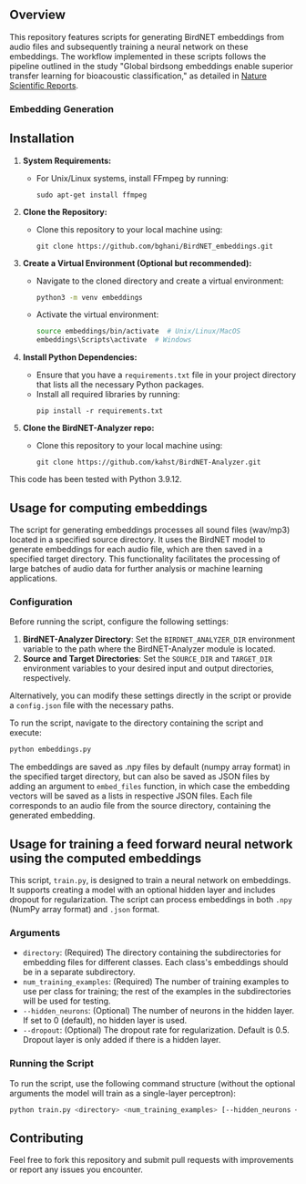 
## Overview
This repository features scripts for generating BirdNET embeddings from audio files and subsequently training a neural network on these embeddings. The workflow implemented in these scripts follows the pipeline outlined in the study "Global birdsong embeddings enable superior transfer learning for bioacoustic classification," as detailed in [Nature Scientific Reports](https://www.nature.com/articles/s41598-023-49989-z).

### Embedding Generation

## Installation

1. **System Requirements:**
   - For Unix/Linux systems, install FFmpeg by running:
     ```
     sudo apt-get install ffmpeg
     ```

2. **Clone the Repository:**
   - Clone this repository to your local machine using:
     ```
     git clone https://github.com/bghani/BirdNET_embeddings.git
     ```

3. **Create a Virtual Environment (Optional but recommended):**
   - Navigate to the cloned directory and create a virtual environment:
     ```bash
     python3 -m venv embeddings
     ```
   - Activate the virtual environment:
     ```bash
     source embeddings/bin/activate  # Unix/Linux/MacOS
     embeddings\Scripts\activate  # Windows
     ```

4. **Install Python Dependencies:**
   - Ensure that you have a `requirements.txt` file in your project directory that lists all the necessary Python packages.
   - Install all required libraries by running:
     ```
     pip install -r requirements.txt
     ```

5. **Clone the BirdNET-Analyzer repo:**
   - Clone this repository to your local machine using:
     ```
     git clone https://github.com/kahst/BirdNET-Analyzer.git
     ```

This code has been tested with Python 3.9.12.


## Usage for computing embeddings

The script for generating embeddings processes all sound files (wav/mp3) located in a specified source directory. It uses the BirdNET model to generate embeddings for each audio file, which are then saved in a specified target directory. This functionality facilitates the processing of large batches of audio data for further analysis or machine learning applications.

### Configuration

Before running the script, configure the following settings:

1. **BirdNET-Analyzer Directory**: Set the `BIRDNET_ANALYZER_DIR` environment variable to the path where the BirdNET-Analyzer module is located.
2. **Source and Target Directories**: Set the `SOURCE_DIR` and `TARGET_DIR` environment variables to your desired input and output directories, respectively.

Alternatively, you can modify these settings directly in the script or provide a `config.json` file with the necessary paths.

To run the script, navigate to the directory containing the script and execute:

```bash
python embeddings.py
 ```

The embeddings are saved as .npy files by default (numpy array format) in the specified target directory, but can also be saved as JSON files by adding an argument to `embed_files` function, in which case the embedding vectors will be saved as a lists in respective JSON files. Each file corresponds to an audio file from the source directory, containing the generated embedding.


## Usage for training a feed forward neural network using the computed embeddings

This script, `train.py`, is designed to train a neural network on embeddings. It supports creating a model with an optional hidden layer and includes dropout for regularization. The script can process embeddings in both `.npy` (NumPy array format) and `.json` format. 

### Arguments

- `directory`: (Required) The directory containing the subdirectories for embedding files for different classes. Each class's embeddings should be in a separate subdirectory.
- `num_training_examples`: (Required) The number of training examples to use per class for training; the rest of the examples in the subdirectories will be used for testing.
- `--hidden_neurons`: (Optional) The number of neurons in the hidden layer. If set to 0 (default), no hidden layer is used.
- `--dropout`: (Optional) The dropout rate for regularization. Default is 0.5. Dropout layer is only added if there is a hidden layer.

### Running the Script
To run the script, use the following command structure (without the optional arguments the model will train as a single-layer perceptron):

```bash
python train.py <directory> <num_training_examples> [--hidden_neurons <hidden_neurons>] [--dropout <dropout_rate>]
 ```

## Contributing

Feel free to fork this repository and submit pull requests with improvements or report any issues you encounter.